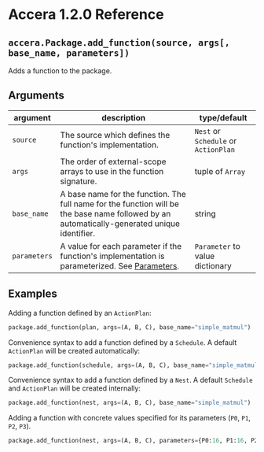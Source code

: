 [//]: # (Project: Accera)
[//]: # (Version: 1.2.0)

# Accera 1.2.0 Reference

## `accera.Package.add_function(source, args[, base_name, parameters])`
Adds a function to the package.

## Arguments
argument | description | type/default
--- | --- | ---
`source` | The source which defines the function's implementation. | `Nest` or `Schedule` or `ActionPlan`
`args` | The order of external-scope arrays to use in the function signature. | tuple of `Array`
`base_name` | A base name for the function. The full name for the function will be the base name followed by an automatically-generated unique identifier. | string
`parameters` | A value for each parameter if the function's implementation is parameterized. See [Parameters](../../../Manual/09%20Parameters.md). | `Parameter` to value dictionary

## Examples

Adding a function defined by an `ActionPlan`:

```python
package.add_function(plan, args=(A, B, C), base_name="simple_matmul")
```

Convenience syntax to add a function defined by a `Schedule`. A default `ActionPlan` will be created automatically:

```python
package.add_function(schedule, args=(A, B, C), base_name="simple_matmul")
```

Convenience syntax to add a function defined by a `Nest`. A default `Schedule` and `ActionPlan` will be created internally:

```python
package.add_function(nest, args=(A, B, C), base_name="simple_matmul")
```

Adding a function with concrete values specified for its parameters (`P0`, `P1`, `P2`, `P3`).

```python
package.add_function(nest, args=(A, B, C), parameters={P0:16, P1:16, P2:16, P3:1}, base_name="matmul_16_16_16_1")
```

<div style="page-break-after: always;"></div>
